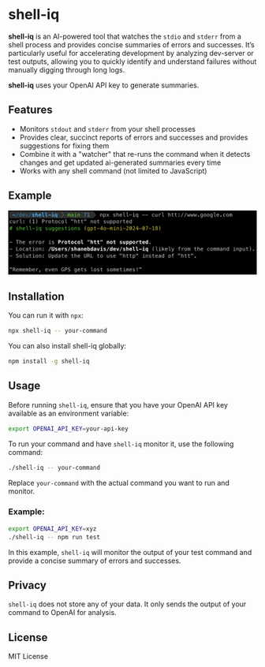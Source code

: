 # shell-iq

**shell-iq** is an AI-powered tool that watches the `stdio` and `stderr` from a shell process and provides concise summaries of errors and successes. It’s particularly useful for accelerating development by analyzing dev-server or test outputs, allowing you to quickly identify and understand failures without manually digging through long logs.

**shell-iq** uses your OpenAI API key to generate summaries.

## Features

- Monitors `stdout` and `stderr` from your shell processes
- Provides clear, succinct reports of errors and successes and provides suggestions for fixing them
- Combine it with a "watcher" that re-runs the command when it detects changes and get updated ai-generated summaries every time
- Works with any shell command (not limited to JavaScript)

## Example

![image](https://github.com/shanebdavis/shell-iq/raw/main/example.png)

## Installation

You can run it with `npx`:

```bash
npx shell-iq -- your-command
```

You can also install shell-iq globally:

```bash
npm install -g shell-iq
```

## Usage

Before running `shell-iq`, ensure that you have your OpenAI API key available as an environment variable:

```bash
export OPENAI_API_KEY=your-api-key
```

To run your command and have `shell-iq` monitor it, use the following command:

```bash
./shell-iq -- your-command
```

Replace `your-command` with the actual command you want to run and monitor.

### Example:

```bash
export OPENAI_API_KEY=xyz
./shell-iq -- npm run test
```

In this example, `shell-iq` will monitor the output of your test command and provide a concise summary of errors and successes.

## Privacy

`shell-iq` does not store any of your data. It only sends the output of your command to OpenAI for analysis.

## License

MIT License

